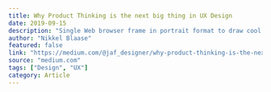 ```yaml
---
title: Why Product Thinking is the next big thing in UX Design
date: 2019-09-15
description: "Single Web browser frame in portrait format to draw cool wireframes of your web projects."
author: "Nikkel Blaase"
featured: false
link: "https://medium.com/@jaf_designer/why-product-thinking-is-the-next-big-thing-in-ux-design-ee7de959f3fe"
source: "medium.com"
tags: ["Design", "UX"]
category: Article
---
```

